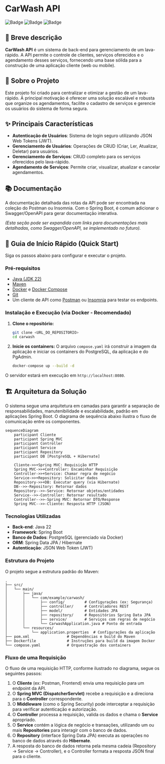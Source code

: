 # CarWash API

![Badge](https://img.shields.io/badge/status-em%20desenvolvimento-yellow)
![Badge](https://img.shields.io/badge/linguagem-Java%2022-blue)
![Badge](https://img.shields.io/badge/framework-Spring%20Boot-green)

## 📝 Breve descrição

**CarWash API** é um sistema de back-end para gerenciamento de um lava-rápido. A API permite o controle de clientes, serviços oferecidos e o agendamento desses serviços, fornecendo uma base sólida para a construção de uma aplicação cliente (web ou mobile).

## 🚀 Sobre o Projeto

Este projeto foi criado para centralizar e otimizar a gestão de um lava-rápido. A principal motivação é oferecer uma solução escalável e robusta que organize os agendamentos, facilite o cadastro de serviços e gerencie os usuários do sistema de forma segura.

## ✨ Principais Características

-   **Autenticação de Usuários**: Sistema de login seguro utilizando JSON Web Tokens (JWT).
-   **Gerenciamento de Usuários**: Operações de CRUD (Criar, Ler, Atualizar, Deletar) para usuários.
-   **Gerenciamento de Serviços**: CRUD completo para os serviços oferecidos pelo lava-rápido.
-   **Agendamento de Serviços**: Permite criar, visualizar, atualizar e cancelar agendamentos.

## 📚 Documentação

A documentação detalhada das rotas da API pode ser encontrada na coleção do Postman ou Insomnia. Com o Spring Boot, é comum adicionar o Swagger/OpenAPI para gerar documentação interativa.

*(Esta seção pode ser expandida com links para documentações mais detalhadas, como Swagger/OpenAPI, se implementado no futuro).*

## 🏁 Guia de Início Rápido (Quick Start)

Siga os passos abaixo para configurar e executar o projeto.

### Pré-requisitos

-   [Java (JDK 22)](https://www.oracle.com/java/technologies/downloads/#jdk22-windows)
-   [Maven](https://maven.apache.org/download.cgi)
-   [Docker](https://www.docker.com/get-started) e [Docker Compose](https://docs.docker.com/compose/install/)
-   [Git](https://git-scm.com/)
-   Um cliente de API como [Postman](https://www.postman.com/) ou [Insomnia](https://insomnia.rest/) para testar os endpoints.

### Instalação e Execução (via Docker - Recomendado)

1.  **Clone o repositório:**
    ```bash
    git clone <URL_DO_REPOSITORIO>
    cd carwash
    ```

2.  **Inicie os containers:**
    O arquivo `compose.yaml` irá construir a imagem da aplicação e iniciar os containers do PostgreSQL, da aplicação e do PgAdmin.
    ```bash
    docker-compose up --build -d
    ```

O servidor estará em execução em `http://localhost:8080`.

## 🏗️ Arquitetura da Solução

O sistema segue uma arquitetura em camadas para garantir a separação de responsabilidades, manutenibilidade e escalabilidade, padrão em aplicações Spring Boot. O diagrama de sequência abaixo ilustra o fluxo de comunicação entre os componentes.

```mermaid
sequenceDiagram
    participant Cliente
    participant Spring MVC
    participant Controller
    participant Service
    participant Repository
    participant DB [PostgreSQL + Hibernate]

    Cliente->>+Spring MVC: Requisição HTTP
    Spring MVC->>+Controller: Encaminhar Requisição
    Controller->>+Service: Chamar regra de negócio
    Service->>+Repository: Solicitar dados
    Repository->>+DB: Executar query (via Hibernate)
    DB-->>-Repository: Retornar dados
    Repository-->>-Service: Retornar objetos/entidades
    Service-->>-Controller: Retornar resultado
    Controller-->>-Spring MVC: Retornar DTO/Response
    Spring MVC-->>-Cliente: Resposta HTTP (JSON)
```

### Tecnologias Utilizadas

-   **Back-end**: Java 22
-   **Framework**: Spring Boot
-   **Banco de Dados**: PostgreSQL (gerenciado via Docker)
-   **ORM**: Spring Data JPA / Hibernate
-   **Autenticação**: JSON Web Token (JWT)

### Estrutura do Projeto

O projeto segue a estrutura padrão do Maven:

```
.
├── src/
│   └── main/
│       ├── java/
│       │   └── com/example/carwash/
│       │       ├── config/         # Configurações (ex: Segurança)
│       │       ├── controller/     # Controladores REST
│       │       ├── model/          # Entidades JPA
│       │       ├── repository/     # Repositórios Spring Data JPA
│       │       ├── service/        # Serviços com regras de negócio
│       │       └── CarwashApplication.java # Ponto de entrada
│       └── resources/
│           └── application.properties  # Configurações da aplicação
├── pom.xml                 # Dependências e build do Maven
├── Dockerfile              # Instruções para build da imagem Docker
└── compose.yaml            # Orquestração dos containers
```

### Fluxo de uma Requisição

O fluxo de uma requisição HTTP, conforme ilustrado no diagrama, segue os seguintes passos:

1.  O **Cliente** (ex: Postman, Frontend) envia uma requisição para um endpoint da API.
2.  O **Spring MVC (DispatcherServlet)** recebe a requisição e a direciona para o **Controller** correspondente.
3.  O **Middleware** (como o Spring Security) pode interceptar a requisição para verificar autenticação e autorização.
4.  O **Controller** processa a requisição, valida os dados e chama o **Service** apropriado.
5.  O **Service** contém a lógica de negócio e transações, utilizando um ou mais **Repositories** para interagir com o banco de dados.
6.  O **Repository** (interface Spring Data JPA) executa as operações no banco de dados através do **Hibernate**.
7.  A resposta do banco de dados retorna pela mesma cadeia (Repository → Service → Controller), e o Controller formata a resposta JSON final para o cliente.

